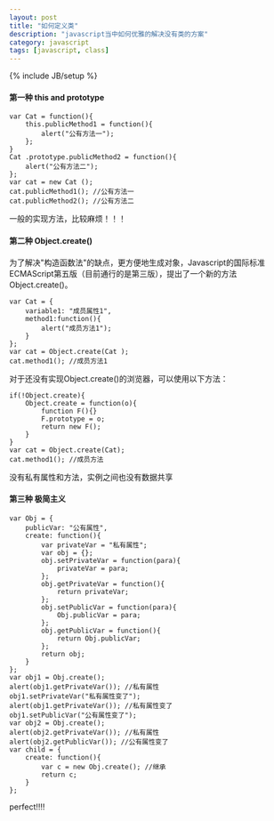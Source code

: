```yaml
---
layout: post
title: "如何定义类"
description: "javascript当中如何优雅的解决没有类的方案"
category: javascript
tags: [javascript, class]
---
```

{% include JB/setup %}

#### 第一种 this and prototype
```
var Cat = function(){
    this.publicMethod1 = function(){
        alert("公有方法一");
    };
}
Cat .prototype.publicMethod2 = function(){
    alert("公有方法二");
};
var cat = new Cat ();
cat.publicMethod1(); //公有方法一
cat.publicMethod2(); //公有方法二
```

<!-- more -->

一般的实现方法，比较麻烦！！！

#### 第二种 Object.create()

为了解决"构造函数法"的缺点，更方便地生成对象，Javascript的国际标准ECMAScript第五版（目前通行的是第三版），提出了一个新的方法Object.create()。
```
var Cat = {
    variable1: "成员属性1",
    method1:function(){
        alert("成员方法1");
    }
};
var cat = Object.create(Cat );
cat.method1(); //成员方法1
```
对于还没有实现Object.create()的浏览器，可以使用以下方法：
```
if(!Object.create){
    Object.create = function(o){
        function F(){}
        F.prototype = o;
        return new F();
    }    
}
var cat = Object.create(Cat);
cat.method1(); //成员方法
```
没有私有属性和方法，实例之间也没有数据共享

#### 第三种 极简主义
```
var Obj = {
    publicVar: "公有属性",
    create: function(){
        var privateVar = "私有属性";
        var obj = {};
        obj.setPrivateVar = function(para){
            privateVar = para;
        };
        obj.getPrivateVar = function(){
            return privateVar;
        };
        obj.setPublicVar = function(para){
            Obj.publicVar = para;
        };
        obj.getPublicVar = function(){
            return Obj.publicVar;
        };
        return obj;
    }
};
var obj1 = Obj.create();
alert(obj1.getPrivateVar()); //私有属性
obj1.setPrivateVar("私有属性变了");
alert(obj1.getPrivateVar()); //私有属性变了
obj1.setPublicVar("公有属性变了");
var obj2 = Obj.create();
alert(obj2.getPrivateVar()); //私有属性
alert(obj2.getPublicVar()); //公有属性变了
var child = {
    create: function(){
        var c = new Obj.create(); //继承
        return c;
    }
};
```
perfect!!!!